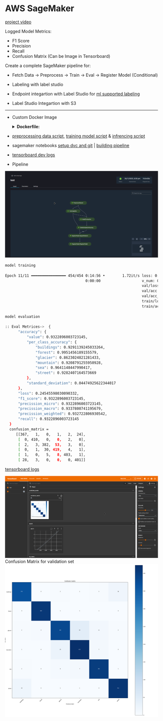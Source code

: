 # AWS SageMaker

[project video](https://www.youtube.com/watch?v=IfmyDxgxcAw)


Logged Model Metrics:
  - F1 Score
  - Precision
  - Recall
  - Confusion Matrix (Can be Image in Tensorboard)

Create a complete SageMaker pipeline for:
  - Fetch Data → Preprocess → Train → Eval → Register Model (Conditional)

- Labeling with label studio
- Endpoint integartion with Label Studio for [ml supported labeling](https://github.com/BlackOpsV2/custom-label-studio-ml-backend)
- Label Studio Integartion with S3

---------------------

- Custom Docker Image

  <details>
  <summary><b>Dockerfile:</b></summary>

  ```Dockerfile
  FROM 763104351884.dkr.ecr.us-east-1.amazonaws.com/pytorch-training:1.12.1-gpu-py38-cu113-ubuntu20.04-sagemaker

  COPY requirements.txt .
  RUN pip3 install -r requirements.txt

  ```
- [preprocessing data script](preprocess.py), [training model script](train.py) & [infrencing script](infer.py)
- sagemaker notebooks [setup dvc and git](notebooks/01-setup-git-dvc.ipynb) | [building pipeline](notebooks/02-pipeline.ipynb)
- [tensorboard dev logs](https://tensorboard.dev/experiment/BxMWktWVTyuOoLOf9ydTPA/)
- Pipeline

![](./images/pipeline.png)

```bash
model training

Epoch 11/11 ━━━━━━━━━━━━━━━━ 454/454 0:14:56 •        1.72it/s loss: 0.425      
                                     0:00:00                   v_num: 0         
                                                               val/loss: 0.223  
                                                               val/acc: 0.938   
                                                               val/acc_best: 0.945 
                                                               train/loss: 0.438 
                                                               train/acc: 0.817

model evaluation

:: Eval Metrices->  {
      "accuracy": {
          "value": 0.9322896003723145,
          "per_class_accuracy": {
              "buildings": 0.9291139245033264,
              "forest": 0.9951456189155579,
              "glacier": 0.8623024821281433,
              "mountain": 0.9208791255950928,
              "sea": 0.9641148447990417,
              "street": 0.9282407164573669
          },
          "standard_deviation": 0.04474925622344017
      },
      "loss": 0.24545598030090332,
      "f1_score": 0.9322896003723145,
      "precission_micro": 0.9322896003723145,
      "precission_macro": 0.9337800741195679,
      "precission_weighted": 0.932722806930542,
      "recall": 0.9322896003723145
  }
  confusion_matrix = 
     [[367,   1,   0,   1,   2,  24],
      [  0, 410,   0,   0,   2,   0],
      [  2,   3, 382,  53,   3,   0],
      [  0,   1,  30, 419,   4,   1],
      [  1,   0,   5,   8, 403,   1],
      [ 28,   3,   0,   0,   0, 401]]
```
[tensorboard logs](https://tensorboard.dev/experiment/jjSolIzpRtaHq8UX04bbAQ/#scalars)
  
  
![](images/tensorboardpng.png)
Confusion Matrix for validation set
![](images/cmpng.png)
